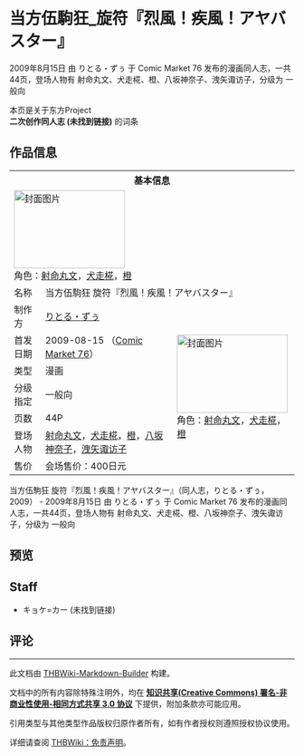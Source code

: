 # 当方伍駒狂_旋符『烈風！疾風！アヤバスター』

<!-- source html: G:\repos\THBWiki-Markdown-Builder\THBWikiMarkdown\Temp\main\4\43\ns0%3A%E5%BD%93%E6%96%B9%E4%BC%8D%E9%A7%92%E7%8B%82_%E6%97%8B%E7%AC%A6%E3%80%8E%E7%83%88%E9%A2%A8%EF%BC%81%E7%96%BE%E9%A2%A8%EF%BC%81%E3%82%A2%E3%83%A4%E3%83%90%E3%82%B9%E3%82%BF%E3%83%BC%E3%80%8F.html -->

2009年8月15日 由 りとる・ずぅ 于 Comic Market 76 发布的漫画同人志，一共44页，登场人物有 射命丸文、犬走椛、橙、八坂神奈子、洩矢诹访子，分级为 一般向

本页是关于东方Project  
 **二次创作同人志 (未找到链接)** 的词条
## 作品信息

<table><tbody><tr><th colspan="3">基本信息</th></tr><tr><td class="cover-artwork-mobile" colspan="2"><a href="./文件-当方伍駒狂_旋符『烈風！疾風！アヤバスター』封面.jpg.md" class="image" title="封面图片"><img alt="封面图片" src="https://upload.thwiki.cc/thumb/2/25/%E5%BD%93%E6%96%B9%E4%BC%8D%E9%A7%92%E7%8B%82_%E6%97%8B%E7%AC%A6%E3%80%8E%E7%83%88%E9%A2%A8%EF%BC%81%E7%96%BE%E9%A2%A8%EF%BC%81%E3%82%A2%E3%83%A4%E3%83%90%E3%82%B9%E3%82%BF%E3%83%BC%E3%80%8F%E5%B0%81%E9%9D%A2.jpg/196px-%E5%BD%93%E6%96%B9%E4%BC%8D%E9%A7%92%E7%8B%82_%E6%97%8B%E7%AC%A6%E3%80%8E%E7%83%88%E9%A2%A8%EF%BC%81%E7%96%BE%E9%A2%A8%EF%BC%81%E3%82%A2%E3%83%A4%E3%83%90%E3%82%B9%E3%82%BF%E3%83%BC%E3%80%8F%E5%B0%81%E9%9D%A2.jpg" decoding="async" loading="lazy" width="196" height="138" srcset="https://upload.thwiki.cc/thumb/2/25/%E5%BD%93%E6%96%B9%E4%BC%8D%E9%A7%92%E7%8B%82_%E6%97%8B%E7%AC%A6%E3%80%8E%E7%83%88%E9%A2%A8%EF%BC%81%E7%96%BE%E9%A2%A8%EF%BC%81%E3%82%A2%E3%83%A4%E3%83%90%E3%82%B9%E3%82%BF%E3%83%BC%E3%80%8F%E5%B0%81%E9%9D%A2.jpg/294px-%E5%BD%93%E6%96%B9%E4%BC%8D%E9%A7%92%E7%8B%82_%E6%97%8B%E7%AC%A6%E3%80%8E%E7%83%88%E9%A2%A8%EF%BC%81%E7%96%BE%E9%A2%A8%EF%BC%81%E3%82%A2%E3%83%A4%E3%83%90%E3%82%B9%E3%82%BF%E3%83%BC%E3%80%8F%E5%B0%81%E9%9D%A2.jpg 1.5x, https://upload.thwiki.cc/thumb/2/25/%E5%BD%93%E6%96%B9%E4%BC%8D%E9%A7%92%E7%8B%82_%E6%97%8B%E7%AC%A6%E3%80%8E%E7%83%88%E9%A2%A8%EF%BC%81%E7%96%BE%E9%A2%A8%EF%BC%81%E3%82%A2%E3%83%A4%E3%83%90%E3%82%B9%E3%82%BF%E3%83%BC%E3%80%8F%E5%B0%81%E9%9D%A2.jpg/392px-%E5%BD%93%E6%96%B9%E4%BC%8D%E9%A7%92%E7%8B%82_%E6%97%8B%E7%AC%A6%E3%80%8E%E7%83%88%E9%A2%A8%EF%BC%81%E7%96%BE%E9%A2%A8%EF%BC%81%E3%82%A2%E3%83%A4%E3%83%90%E3%82%B9%E3%82%BF%E3%83%BC%E3%80%8F%E5%B0%81%E9%9D%A2.jpg 2x" data-file-width="1028" data-file-height="725"></a><div class="cover-char">角色：<a href="./射命丸文.md" title="射命丸文">射命丸文</a>，<a href="./犬走椛.md" title="犬走椛">犬走椛</a>，<a href="./橙.md" title="橙">橙</a></div></td>
</tr><tr><td class="label">名称</td><td colspan="2"> 当方伍駒狂 旋符『烈風！疾風！アヤバスター』 </td></tr><tr><td class="label">制作方</td><td><a href="./りとる・ずぅ.md" title="りとる・ずぅ">りとる・ずぅ</a></td><td class="cover-artwork" rowspan="7" style="min-width:196px;"><a href="./文件-当方伍駒狂_旋符『烈風！疾風！アヤバスター』封面.jpg.md" class="image" title="封面图片"><img alt="封面图片" src="https://upload.thwiki.cc/thumb/2/25/%E5%BD%93%E6%96%B9%E4%BC%8D%E9%A7%92%E7%8B%82_%E6%97%8B%E7%AC%A6%E3%80%8E%E7%83%88%E9%A2%A8%EF%BC%81%E7%96%BE%E9%A2%A8%EF%BC%81%E3%82%A2%E3%83%A4%E3%83%90%E3%82%B9%E3%82%BF%E3%83%BC%E3%80%8F%E5%B0%81%E9%9D%A2.jpg/196px-%E5%BD%93%E6%96%B9%E4%BC%8D%E9%A7%92%E7%8B%82_%E6%97%8B%E7%AC%A6%E3%80%8E%E7%83%88%E9%A2%A8%EF%BC%81%E7%96%BE%E9%A2%A8%EF%BC%81%E3%82%A2%E3%83%A4%E3%83%90%E3%82%B9%E3%82%BF%E3%83%BC%E3%80%8F%E5%B0%81%E9%9D%A2.jpg" decoding="async" loading="lazy" width="196" height="138" srcset="https://upload.thwiki.cc/thumb/2/25/%E5%BD%93%E6%96%B9%E4%BC%8D%E9%A7%92%E7%8B%82_%E6%97%8B%E7%AC%A6%E3%80%8E%E7%83%88%E9%A2%A8%EF%BC%81%E7%96%BE%E9%A2%A8%EF%BC%81%E3%82%A2%E3%83%A4%E3%83%90%E3%82%B9%E3%82%BF%E3%83%BC%E3%80%8F%E5%B0%81%E9%9D%A2.jpg/294px-%E5%BD%93%E6%96%B9%E4%BC%8D%E9%A7%92%E7%8B%82_%E6%97%8B%E7%AC%A6%E3%80%8E%E7%83%88%E9%A2%A8%EF%BC%81%E7%96%BE%E9%A2%A8%EF%BC%81%E3%82%A2%E3%83%A4%E3%83%90%E3%82%B9%E3%82%BF%E3%83%BC%E3%80%8F%E5%B0%81%E9%9D%A2.jpg 1.5x, https://upload.thwiki.cc/thumb/2/25/%E5%BD%93%E6%96%B9%E4%BC%8D%E9%A7%92%E7%8B%82_%E6%97%8B%E7%AC%A6%E3%80%8E%E7%83%88%E9%A2%A8%EF%BC%81%E7%96%BE%E9%A2%A8%EF%BC%81%E3%82%A2%E3%83%A4%E3%83%90%E3%82%B9%E3%82%BF%E3%83%BC%E3%80%8F%E5%B0%81%E9%9D%A2.jpg/392px-%E5%BD%93%E6%96%B9%E4%BC%8D%E9%A7%92%E7%8B%82_%E6%97%8B%E7%AC%A6%E3%80%8E%E7%83%88%E9%A2%A8%EF%BC%81%E7%96%BE%E9%A2%A8%EF%BC%81%E3%82%A2%E3%83%A4%E3%83%90%E3%82%B9%E3%82%BF%E3%83%BC%E3%80%8F%E5%B0%81%E9%9D%A2.jpg 2x" data-file-width="1028" data-file-height="725"></a><div class="cover-char">角色：<a href="./射命丸文.md" title="射命丸文">射命丸文</a>，<a href="./犬走椛.md" title="犬走椛">犬走椛</a>，<a href="./橙.md" title="橙">橙</a></div></td>
</tr><tr><td class="label">首发日期</td><td>2009-08-15&#160;（<a href="/展会作品列表?e=Comic+Market%2376">Comic Market 76</a>）</td></tr><tr><td class="label">类型</td><td>漫画</td></tr><tr><td class="label">分级指定</td><td>一般向</td></tr><tr><td class="label">页数</td><td>44P</td></tr><tr><td class="label">登场人物</td><td><a href="./射命丸文.md" title="射命丸文">射命丸文</a>，<a href="./犬走椛.md" title="犬走椛">犬走椛</a>，<a href="./橙.md" title="橙">橙</a>，<a href="./八坂神奈子.md" title="八坂神奈子">八坂神奈子</a>，<a href="./洩矢诹访子.md" title="洩矢诹访子">洩矢诹访子</a></td></tr><tr><td class="label">售价</td><td>会场售价：400日元</td></tr></tbody></table>

当方伍駒狂 旋符『烈風！疾風！アヤバスター』（同人志，りとる・ずぅ，2009） - 2009年8月15日 由 りとる・ずぅ 于 Comic Market 76 发布的漫画同人志，一共44页，登场人物有 射命丸文、犬走椛、橙、八坂神奈子、洩矢诹访子，分级为 一般向
## 预览
## Staff
- キョケ=カー (未找到链接)

## 评论




---

此文档由 [THBWiki-Markdown-Builder](https://github.com/Delsin-Yu/THBWiki-Markdown-Builder) 构建。

文档中的所有内容除特殊注明外，均在 [**知识共享(Creative Commons) 署名-非商业性使用-相同方式共享 3.0 协议**](https://creativecommons.org/licenses/by-sa/3.0/deed.zh-hans) 下提供，附加条款亦可能应用。

引用类型与其他类型作品版权归原作者所有，如有作者授权则遵照授权协议使用。

详细请查阅 [THBWiki：免责声明](https://thbwiki.cc/THBWiki:%E5%85%8D%E8%B4%A3%E5%A3%B0%E6%98%8E)。

